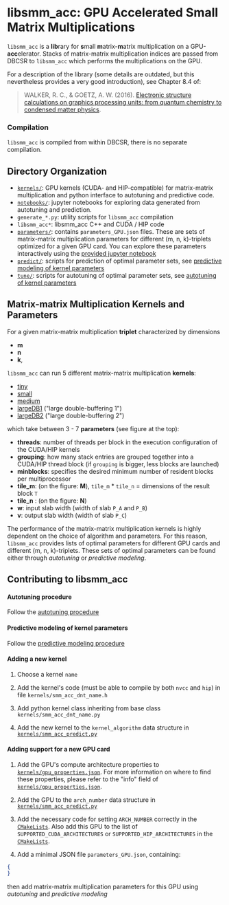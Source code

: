 # libsmm_acc: GPU Accelerated Small Matrix Multiplications

`libsmm_acc` is a **lib**rary for **s**mall **m**atrix-**m**atrix multiplication on a GPU-**acc**elerator. Stacks of matrix-matrix multiplication indices are passed from DBCSR to `libsmm_acc` which performs the multiplications on the GPU.

For a description of the library (some details are outdated, but this nevertheless provides a very good introduction), see Chapter 8.4 of:

> WALKER, R. C., & GOETZ, A. W. (2016). [Electronic structure calculations on graphics processing units: from quantum chemistry to condensed matter physics](https://onlinelibrary.wiley.com/doi/pdf/10.1002/9781118670712).

### Compilation

`libsmm_acc` is compiled from within DBCSR, there is no separate compilation.

## Directory Organization

- [`kernels/`](kernels/): GPU kernels (CUDA- and HIP-compatible) for matrix-matrix multiplication and python interface to autotuning and predictive code.
- [`notebooks/`](notebooks/): jupyter notebooks for exploring data generated from autotuning and prediction.
- `generate_*.py`: utility scripts for `libsmm_acc` compilation
- `libsmm_acc*`: libsmm_acc C++ and CUDA / HIP code
- [`parameters/`](parameters/): contains `parameters_GPU.json` files. These are sets of matrix-matrix multiplication parameters for different (m, n, k)-triplets optimized for a given GPU card. You can explore these parameters interactively using the [provided jupyter notebook](notebooks/inspect_autotuned_parameters.ipynb)
- [`predict/`](predict/): scripts for prediction of optimal parameter sets, see [predictive modeling of kernel parameters](predict/README.md)
- [`tune/`](tune/): scripts for autotuning of optimal parameter sets, see [autotuning of kernel parameters](tune/README.md)

## Matrix-matrix Multiplication Kernels and Parameters

For a given matrix-matrix multiplication **triplet** characterized by dimensions

- **m**
- **n**
- **k**,

`libsmm_acc` can run 5 different matrix-matrix multiplication **kernels**:

- [tiny](kernels/smm_acc_dnt_tiny.h)
- [small](kernels/smm_acc_dnt_small.h)
- [medium](kernels/smm_acc_dnt_medium.h)
- [largeDB1](kernels/smm_acc_dnt_largeDB1.h) ("large double-buffering 1")
- [largeDB2](kernels/smm_acc_dnt_largeDB2.h) ("large double-buffering 2")

which take between 3 - 7 **parameters** (see figure at the top):

- **threads**: number of threads per block in the execution configuration of the CUDA/HIP kernels
- **grouping**: how many stack entries are grouped together into a CUDA/HIP thread block (if `grouping` is bigger, less blocks are launched)
- **minblocks**: specifies the desired minimum number of resident blocks per multiprocessor
- **tile_m**: (on the figure: **M**), `tile_m` * `tile_n` = dimensions of the result block `T`
- **tile_n** : (on the figure: **N**)
- **w**: input slab width (width of slab `P_A` and `P_B`)
- **v**: output slab width (width of slab `P_C`)

The performance of the matrix-matrix multiplication kernels is highly dependent on the choice of algorithm and parameters. For this reason, `libsmm_acc` provides lists of optimal parameters for different GPU cards and different (m, n, k)-triplets. These sets of optimal parameters can be found either through *autotuning* or *predictive modeling*.

## Contributing to libsmm_acc

#### Autotuning procedure

Follow the [autotuning procedure](tune/README.md)

#### Predictive modeling of kernel parameters

Follow the [predictive modeling procedure](predict/README.md)

#### Adding a new kernel

1. Choose a kernel `name`

2. Add the kernel's code (must be able to compile by both `nvcc` and `hip`) in file `kernels/smm_acc_dnt_name.h`

3. Add python kernel class inheriting from base class `kernels/smm_acc_dnt_name.py`

4. Add the new kernel to the `kernel_algorithm` data structure in [`kernels/smm_acc_predict.py`](kernels/smm_acc_predict.py)

#### Adding support for a new GPU card

1. Add the GPU's compute architecture properties to [`kernels/gpu_properties.json`](kernels/gpu_properties.json). For more information on where to find these properties, please refer to the "info" field of [`kernels/gpu_properties.json`](kernels/gpu_properties.json).

2. Add the GPU to the `arch_number` data structure in [`kernels/smm_acc_predict.py`](kernels/smm_acc_predict.py)

3. Add the necessary code for setting `ARCH_NUMBER` correctly in the [`CMakeLists`](CMakeLists.txt). Also add this GPU to the list of `SUPPORTED_CUDA_ARCHITECTURES` or `SUPPORTED_HIP_ARCHITECTURES` in the [`CMakeLists`](CMakeLists.txt).

4. Add a minimal JSON file `parameters_GPU.json`, containing:

```json
{
}
```

then add matrix-matrix multiplication parameters for this GPU using *autotuning* and *predictive modeling*
